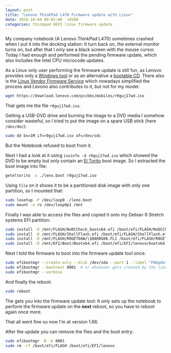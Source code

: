 ```yaml
---
layout: post
title: "Lenovo ThinkPad L470 Firmware update with Linux"
date: 2018-10-04 09:01:00  +0200
categories: thinkpad UEFI linux firmware update
---
```


My company notebook (A Lenovo ThinkPad L470) sometimes crashed when I put it into the docking station:
It turn back on, the external monitor turns on, but after that I only see a black screen with the mouse cursor.
Today I had enough and performed the pending firmware update, which also includes the Intel CPU microcode updates.

As a Linux only user performing the firmware update is still fun, as Lenovo provides only a [Windows tool](https://pcsupport.lenovo.com/de/de/downloads/ds120327) or as an alternative a [bootable CD](https://support.lenovo.com/de/de/downloads/ds120328).
There also is the [Linux Vendor Firmware Service](https://fwupd.org/) which nowadays simplified the process and Levono also contributes to it, but not for my model.

```bash
wget https://download.lenovo.com/pccbbs/mobiles/r0guj17wd.iso
```

That gets me the file `r0guj17wd.iso`.

Getting a USB-DVD drive and burning the image to a DVD media I somehow consider wasteful, so I tried to put the image on a spare USB stick (here `/dev/dec`):
```bash
sudo dd bs=1M if=r0guj17wd.iso of=/dev/sdc
```
But the Notebook refused to boot from it.

Next I had a look at it using `isoinfo -d r0guj17wd.iso` which showed the DVD to be empty but only contain an [El Torito](https://de.wikipedia.org/wiki/El_Torito) boot image.
So I extracted the boot image into file:

```bash
geteltorito -o ./leno.boot r0guj17wd.iso
```

Using `file` on it shows it to be a partitioned disk image with only one partition, so I mounted that:

```bash
sudo losetup -P /dev/loop0 ./leno.boot
sudo mount -o ro /dev/loop0p1 /mnt
```

Finally I was able to access the files and copied it onto my Debian 9 Stretch systems EFI partition:

```bash
sudo install -D /mnt/FLASH/NoDCCheck_bootx64.efi /boot/efi/FLASH/NoDCCheck_bootx64.efi
sudo install -D /mnt/FLASH/ShellFlash.efi /boot/efi/FLASH/ShellFlash.efi
sudo install -D /mnt/FLASH/R0GET66W/\$0AR0G00.FL1 /boot/efi/FLASH/R0GET66W/\$0AR0G00.FL1
sudo install -D /mnt/EFI/Boot/Bootx64.efi /boot/efi/EFI/lenovo/bootx64.efi
```

Next I told the firmware to boot into the firmware update tool once:

```bash
sudo efibootmgr --create-only --disk /dev/sda --part 1 --label "FWUpdate" --loader '\EFI\lenovo\bootx64.efi'
sudo efibootmgr --bootnext 0001  # or whatever gets created by the line above
sudo efibootmgr --verbose
```

And finally the reboot:

```bash
sudo reboot
```

The gets you into the firmware update tool:
It only sets up the notebook to perform the firmware update on the **next** reboot, so you have to reboot again once more.

That all went fine so now I'm at version 1.66.

After the update you can remove the files and the boot entry:

```bash
sudo efibootmgr -B -b 0001
sudo rm -rf /boot/efi/FLASH /boot/efi/EFI/lenovo
```

